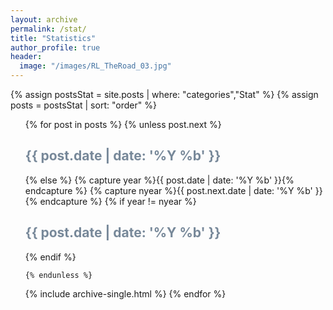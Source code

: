 ```yaml
---
layout: archive
permalink: /stat/
title: "Statistics"
author_profile: true
header:
  image: "/images/RL_TheRoad_03.jpg"
---
```


{% assign postsStat = site.posts | where: "categories","Stat" %}
{% assign posts = postsStat | sort: "order" %}
<ul>
  {% for post in posts %}
    {% unless post.next %}
      <font color="#778899"><h2>{{ post.date | date: '%Y %b' }}</h2></font>
    {% else %}
      {% capture year %}{{ post.date | date: '%Y %b' }}{% endcapture %}
      {% capture nyear %}{{ post.next.date | date: '%Y %b' }}{% endcapture %}
      {% if year != nyear %}
        <font color="#778899"><h2>{{ post.date | date: '%Y %b' }}</h2></font>
      {% endif %}

    {% endunless %}
   {% include archive-single.html %}
  {% endfor %}
</ul>
